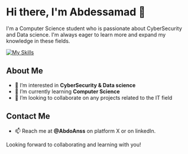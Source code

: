 # Hi there, I'm Abdessamad 👋

I'm a Computer Science student who is passionate about CyberSecurity and Data science. I'm always eager to learn more and expand my knowledge in these fields.


[![My Skills](https://skillicons.dev/icons?i=js,html,css,python,latex,java,bash,figma,nodejs,rust,gitlab,gcp,aws)](https://github.com/AbdoAnss/)

## About Me
- 👀 I’m interested in **CyberSecurity & Data science**
- 🌱 I’m currently learning **Computer Science**
- 💞️ I’m looking to collaborate on any projects related to the IT field

## Contact Me
- 📫 Reach me at **@AbdoAnss** on platform X or on linkedIn.

Looking forward to collaborating and learning with you!


<!---
AbdoAnss/AbdoAnss is a ✨ special ✨ repository because its `README.md` (this file) appears on your GitHub profile.
You can click the Preview link to take a look at your changes.
--->

